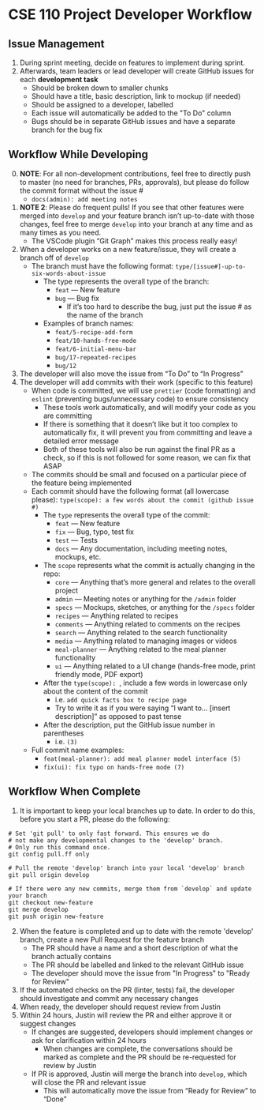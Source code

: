 # CSE 110 Project Developer Workflow
## Issue Management
1. During sprint meeting, decide on features to implement during sprint.
2. Afterwards, team leaders or lead developer will create GitHub issues for each **development task**
	* Should be broken down to smaller chunks
	* Should have a title, basic description, link to mockup (if needed)
	* Should be assigned to a developer, labelled
	* Each issue will automatically be added to the "To Do" column
	* Bugs should be in separate GitHub issues and have a separate branch for the bug fix

## Workflow While Developing
0. __NOTE__: For all non-development contributions, feel free to directly push to master (no need for branches, PRs, approvals), but please do follow the commit format without the issue #
   * `docs(admin): add meeting notes`
1. __NOTE 2__: Please do frequent pulls! If you see that other features were merged into `develop` and your feature branch isn’t up-to-date with those changes, feel free to merge `develop` into your branch at any time and as many times as you need.
	* The VSCode plugin “Git Graph” makes this process really easy!
2. When a developer works on a new feature/issue, they will create a branch off of `develop` 
	* The branch must have the following format: `type/[issue#]-up-to-six-words-about-issue`
		* The type represents the overall type of the branch:
			* `feat` — New feature
			* `bug` — Bug fix
				* If it’s too hard to describe the bug, just put the issue # as the name of the branch
		* Examples of branch names:
			* `feat/5-recipe-add-form`
			* `feat/10-hands-free-mode`
			* `feat/6-initial-menu-bar`
			* `bug/17-repeated-recipes`
			* `bug/12`
3. The developer will also move the issue from “To Do” to “In Progress”
4. The developer will add commits with their work (specific to this feature)
	* When code is committed, we will use `prettier` (code formatting) and `eslint` (preventing bugs/unnecessary code) to ensure consistency
		* These tools work automatically, and will modify your code as you are committing
		* If there is something that it doesn’t like but it too complex to automatically fix, it will prevent you from committing and leave a detailed error message
		* Both of these tools will also be run against the final PR as a check, so if this is not followed for some reason, we can fix that ASAP
	* The commits should be small and focused on a particular piece of the feature being implemented
	* Each commit should have the following format (all lowercase please):
`type(scope): a few words about the commit (github issue #)`
		* The `type` represents the overall type of the commit:
			* `feat` — New feature
			* `fix` — Bug, typo, test fix
			* `test` — Tests
			* `docs` — Any documentation, including meeting notes, mockups, etc.
		* The `scope` represents what the commit is actually changing in the repo:
			* `core` — Anything that’s more general and relates to the overall project
			* `admin` — Meeting notes or anything for the `/admin` folder
			* `specs` — Mockups, sketches, or anything for the `/specs` folder
			* `recipes` — Anything related to recipes
			* `comments` — Anything related to comments on the recipes
			* `search` — Anything related to the search functionality
			* `media` — Anything related to managing images or videos
			* `meal-planner` — Anything related to the meal planner functionality
			* `ui` — Anything related to a UI change (hands-free mode, print friendly mode, PDF export)
		* After the `type(scope): `, include a few words in lowercase only about the content of the commit
			* i.e. `add quick facts box to recipe page`
			* Try to write it as if you were saying “I want to… [insert description]” as opposed to past tense
		* After the description, put the GitHub issue number in parentheses
			* i.e. `(3)`
	* Full commit name examples:
		* `feat(meal-planner): add meal planner model interface (5)`
		* `fix(ui): fix typo on hands-free mode (7)`

## Workflow When Complete
1. It is important to keep your local branches up to date. In order to do this, before you start a PR, please do the following:
```shell
# Set 'git pull' to only fast forward. This ensures we do
# not make any developmental changes to the 'develop' branch.
# Only run this command once.
git config pull.ff only

# Pull the remote 'develop' branch into your local 'develop' branch
git pull origin develop

# If there were any new commits, merge them from `develop` and update your branch
git checkout new-feature
git merge develop
git push origin new-feature
```
2. When the feature is completed and up to date with the remote 'develop' branch, create a new Pull Request for the feature branch
	* The PR should have a name and a short description of what the branch actually contains
	* The PR should be labelled and linked to the relevant GitHub issue
	* The developer should move the issue from "In Progress" to "Ready for Review"
3. If the automated checks on the PR (linter, tests) fail, the developer should investigate and commit any necessary changes
4. When ready, the developer should request review from Justin
5. Within 24 hours, Justin will review the PR and either approve it or suggest changes
	* If changes are suggested, developers should implement changes or ask for clarification within 24 hours
		* When changes are complete, the conversations should be marked as complete and the PR should be re-requested for review by Justin
	* If PR is approved, Justin will merge the branch into `develop`, which will close the PR and relevant issue
		* This will automatically move the issue from “Ready for Review” to “Done”



## 
